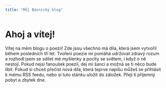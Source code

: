 ```yaml
---
title: "Můj Básnický blog"
---
```


# Ahoj a vítej!

Vítej na mém blogu o poezii! Zde jsou všechno má díla, která jsem vytvořil během posledních tří let. 
Tvoření poezie mi pomáhá udržovat zdravý rozum a rozhodl jsem se sdílet mé myšlenky a pocity se světem, 
i když o ně nestojí. Pokud nejsi fanoušek poezii, dej mi šanci a možná se ti něco bude líbit. Pokud si 
chceš přečíst nová díla, která teprve napíšu můžeš se přihlásit k mému RSS feedu, nebo si tuto stánku uložit 
do záložek. Přeji ti příjemný pobyt a zbytek dne.